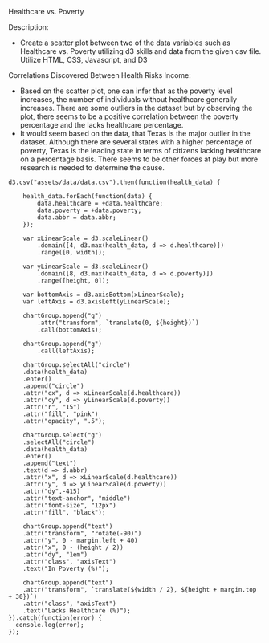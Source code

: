 Healthcare vs. Poverty

Description:
- Create a scatter plot between two of the data variables such as Healthcare vs. Poverty utilizing d3 skills and data from the given csv file. Utilize HTML, CSS, Javascript, and D3

Correlations Discovered Between Health Risks Income:
- Based on the scatter plot, one can infer that as the poverty level increases, the number of individuals without healthcare generally increases. There are some outliers in the dataset but by observing the plot, there seems to be a positive correlation between the poverty percentage and the lacks healthcare percentage.
- It would seem based on the data, that Texas is the major outlier in the dataset.  Although there are several states with a higher percentage of poverty, Texas is the leading state in terms of citizens lacking healthcare on a percentage basis.  There seems to be other forces at play but more research is needed to determine the cause.
```
d3.csv("assets/data/data.csv").then(function(health_data) {

    health_data.forEach(function(data) {
        data.healthcare = +data.healthcare;
        data.poverty = +data.poverty;
        data.abbr = data.abbr;
    });

    var xLinearScale = d3.scaleLinear()
        .domain([4, d3.max(health_data, d => d.healthcare)])
        .range([0, width]);

    var yLinearScale = d3.scaleLinear()
        .domain([8, d3.max(health_data, d => d.poverty)])
        .range([height, 0]);

    var bottomAxis = d3.axisBottom(xLinearScale);
    var leftAxis = d3.axisLeft(yLinearScale);

    chartGroup.append("g")
        .attr("transform", `translate(0, ${height})`)
        .call(bottomAxis);

    chartGroup.append("g")
        .call(leftAxis);

    chartGroup.selectAll("circle")
    .data(health_data)
    .enter()
    .append("circle")
    .attr("cx", d => xLinearScale(d.healthcare))
    .attr("cy", d => yLinearScale(d.poverty))
    .attr("r", "15")
    .attr("fill", "pink")
    .attr("opacity", ".5");

    chartGroup.select("g")
    .selectAll("circle")
    .data(health_data)
    .enter()
    .append("text")
    .text(d => d.abbr)
    .attr("x", d => xLinearScale(d.healthcare))
    .attr("y", d => yLinearScale(d.poverty))
    .attr("dy",-415)
    .attr("text-anchor", "middle")
    .attr("font-size", "12px")
    .attr("fill", "black");

    chartGroup.append("text")
    .attr("transform", "rotate(-90)")
    .attr("y", 0 - margin.left + 40)
    .attr("x", 0 - (height / 2))
    .attr("dy", "1em")
    .attr("class", "axisText")
    .text("In Poverty (%)");

    chartGroup.append("text")
    .attr("transform", `translate(${width / 2}, ${height + margin.top + 30})`)
    .attr("class", "axisText")
    .text("Lacks Healthcare (%)");
}).catch(function(error) {
  console.log(error);
});
```
